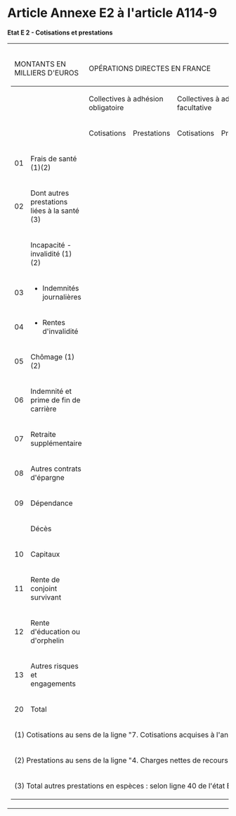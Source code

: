 # Article Annexe E2 à l'article A114-9

**Etat E 2 - Cotisations et prestations**

<table>
  <tbody>
    <tr>
      <td>
        <table>
          <thead>
            <tr>
              <td width="156" colspan="2">

MONTANTS EN MILLIERS D'EUROS

</td>
              <td colspan="6" width="256">

OPÉRATIONS DIRECTES EN FRANCE

</td>
              <td colspan="2" width="85">

TOTAUX

</td>
            </tr>
          </thead>
          <tbody>
            <tr>
              <td colspan="2">

</td>
              <td colspan="2">

Collectives à adhésion obligatoire

</td>
              <td colspan="2">

Collectives à adhésion facultative

</td>
              <td colspan="2">

Individuelles

</td>
              <td colspan="2">

</td>
            </tr>
            <tr>
              <td colspan="2">

</td>
              <td>

Cotisations

</td>
              <td>

Prestations

</td>
              <td>

Cotisations

</td>
              <td>

Prestations

</td>
              <td>

Cotisations

</td>
              <td>

Prestations

</td>
              <td>

Cotisations

</td>
              <td>

Prestations

</td>
            </tr>
            <tr>
              <td>

01

</td>
              <td>

Frais de santé (1)(2)

</td>
              <td>

</td>
              <td>

</td>
              <td>

</td>
              <td>

</td>
              <td>

</td>
              <td>

</td>
              <td>

</td>
              <td>

</td>
            </tr>
            <tr>
              <td>

02

</td>
              <td>

Dont autres prestations liées à la santé (3)

</td>
              <td>

</td>
              <td>

</td>
              <td>

</td>
              <td>

</td>
              <td>

</td>
              <td>

</td>
              <td>

</td>
              <td>

</td>
            </tr>
            <tr>
              <td>

</td>
              <td>

Incapacité - invalidité (1)(2)

</td>
              <td>

</td>
              <td>

</td>
              <td>

</td>
              <td>

</td>
              <td>

</td>
              <td>

</td>
              <td>

</td>
              <td>

</td>
            </tr>
            <tr>
              <td>

03

</td>
              <td>

- Indemnités journalières

</td>
              <td>

</td>
              <td>

</td>
              <td>

</td>
              <td>

</td>
              <td>

</td>
              <td>

</td>
              <td>

</td>
              <td>

</td>
            </tr>
            <tr>
              <td>

04

</td>
              <td>

- Rentes d'invalidité

</td>
              <td>

</td>
              <td>

</td>
              <td>

</td>
              <td>

</td>
              <td>

</td>
              <td>

</td>
              <td>

</td>
              <td>

</td>
            </tr>
            <tr>
              <td>

05

</td>
              <td>

Chômage (1)(2)

</td>
              <td>

</td>
              <td>

</td>
              <td>

</td>
              <td>

</td>
              <td>

</td>
              <td>

</td>
              <td>

</td>
              <td>

</td>
            </tr>
            <tr>
              <td>

06

</td>
              <td>

Indemnité et prime de fin de carrière

</td>
              <td>

</td>
              <td>

</td>
              <td>

</td>
              <td>

</td>
              <td>

</td>
              <td>

</td>
              <td>

</td>
              <td>

</td>
            </tr>
            <tr>
              <td>

07

</td>
              <td>

Retraite supplémentaire

</td>
              <td>

</td>
              <td>

</td>
              <td>

</td>
              <td>

</td>
              <td>

</td>
              <td>

</td>
              <td>

</td>
              <td>

</td>
            </tr>
            <tr>
              <td>

08

</td>
              <td>

Autres contrats d'épargne

</td>
              <td>

</td>
              <td>

</td>
              <td>

</td>
              <td>

</td>
              <td>

</td>
              <td>

</td>
              <td>

</td>
              <td>

</td>
            </tr>
            <tr>
              <td>

09

</td>
              <td>

Dépendance

</td>
              <td>

</td>
              <td>

</td>
              <td>

</td>
              <td>

</td>
              <td>

</td>
              <td>

</td>
              <td>

</td>
              <td>

</td>
            </tr>
            <tr>
              <td>

</td>
              <td>

Décès

</td>
              <td>

</td>
              <td>

</td>
              <td>

</td>
              <td>

</td>
              <td>

</td>
              <td>

</td>
              <td>

</td>
              <td>

</td>
            </tr>
            <tr>
              <td>

10

</td>
              <td>

Capitaux

</td>
              <td>

</td>
              <td>

</td>
              <td>

</td>
              <td>

</td>
              <td>

</td>
              <td>

</td>
              <td>

</td>
              <td>

</td>
            </tr>
            <tr>
              <td>

11

</td>
              <td>

Rente de conjoint survivant

</td>
              <td>

</td>
              <td>

</td>
              <td>

</td>
              <td>

</td>
              <td>

</td>
              <td>

</td>
              <td>

</td>
              <td>

</td>
            </tr>
            <tr>
              <td>

12

</td>
              <td>

Rente d'éducation ou d'orphelin

</td>
              <td>

</td>
              <td>

</td>
              <td>

</td>
              <td>

</td>
              <td>

</td>
              <td>

</td>
              <td>

</td>
              <td>

</td>
            </tr>
            <tr>
              <td>

13

</td>
              <td>

Autres risques et engagements

</td>
              <td>

</td>
              <td>

</td>
              <td>

</td>
              <td>

</td>
              <td>

</td>
              <td>

</td>
              <td>

</td>
              <td>

</td>
            </tr>
            <tr>
              <td>

20

</td>
              <td>

Total

</td>
              <td>

</td>
              <td>

</td>
              <td>

</td>
              <td>

</td>
              <td>

</td>
              <td>

</td>
              <td>

</td>
              <td>

</td>
            </tr>
            <tr>
              <td colspan="10">

(1) Cotisations au sens de la ligne "7. Cotisations acquises à l'année" du tableau C de l'état C10.

</td>
            </tr>
            <tr>
              <td colspan="10">

(2) Prestations au sens de la ligne "4. Charges nettes de recours" du tableau C de l'état C10.

</td>
            </tr>
            <tr>
              <td colspan="10">

(3) Total autres prestations en espèces : selon ligne 40 de l'état E 3.

</td>
            </tr>
          </tbody>
        </table>

</td>
    </tr>
  </tbody>
</table>

